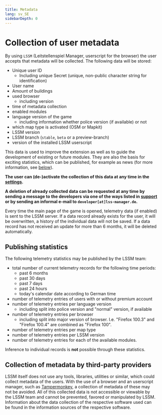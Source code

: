 ```yaml
---
title: Metadata
lang: sv_SE
sidebarDepth: 0
---
```


# Collection of user metadata

By using `LSSM` (Leitstellenspiel Manager, userscript for the browser) the user accepts that metadata will be collected. The following data will be stored:

* Unique user ID
    * Including unique Secret (unique, non-public character string for identification)
* User name
* Amount of buildings
* used browser
    * including version
* time of metadata collection
* enabled modules
* language version of the game
    * including information whether police version (if available) or not
* which map type is activated (OSM or Mapkit)
* LSSM version
* LSSM branch (`stable`, `beta` or a preview-branch)
* version of the installed LSSM userscript

This data is used to improve the extension as well as to guide the development of existing or future modules.
They are also the basis for exciting statistics, which can be published, for example as news (for more information, see [below](#publishing-statistics)).

**The user can (de-)activate the collection of this data at any time in the [settings][docs.settings].**

**A deletion of already collected data can be requested at any time by sending a message to the developers via one of the ways listed in [support][docs.support] or by sending an informal e-mail to `developer[at]lss-manager.de`.**

Every time the main page of the game is opened, telemetry data (if enabled) is sent to the LSSM server.
If a data record already exists for the user, it will be overwritten, a history of the individual data will not be saved.
If a data record has not received an update for more than 6 months, it will be deleted automatically.

## Publishing statistics

The following telemetry statistics may be published by the LSSM team:

* total number of current telemetry records for the following time periods:
    * past 6 months
    * past 30 days
    * past 7 days
    * past 24 hours
    * today's calendar date according to German time
* number of telemetry entries of users with or without premium account
* number of telemetry entries per language version
    * including split into police version and "normal" version, if available
* number of telemetry entries per browser
    * including split into major version of browser. I.e. "Firefox 100.3" and "Firefox 100.4" are combined as "Firefox 100".
* number of telemetry entries per map type
* number of telemetry entries per LSSM version
* number of telemetry entries for each of the available modules.

Inference to individual records is **not** possible through these statistics.

## Collection of metadata by third-party providers

LSSM itself does not use any tools, libraries, utilities or similar, which could collect metadata of the users.
With the use of a browser and an userscript manager, such as [Tampermonkey](https://tampermonkey.net), a collection of metadata of these may not be avoided.
All of this collected data is not accessible or viewable by the LSSM team and cannot be prevented, favored or manipulated by LSSM.
Information about the data collection of the respective software used can be found in the information sources of the respective software.

<!-- ==START_FOOTER== Do NOT edit anything below this line! Any edits will be removed as content is auto generated! -->
[lssm.status]: https://status.lss-manager.de/
[lssm.discord]: https://discord.gg/RcTNjpB
[lssm.userscript]: https://v4.lss-manager.de/lssm-v4.user.js
[lssm.donations]: https://donate.lss-manager.de/
[docs]: https://docs.lss-manager.de/
[docs.apps]: /sv_SE/apps.md
[docs.appstore]: /sv_SE/appstore.md
[docs.bugs]: /sv_SE/bugs.md
[docs.error_report]: /sv_SE/error_report.md
[docs.faq]: /sv_SE/faq.md
[docs.metadata]: /sv_SE/metadata.md
[docs.other]: /sv_SE/other.md
[docs.settings]: /sv_SE/settings.md
[docs.suggestions]: /sv_SE/suggestions.md
[docs.support]: /sv_SE/support.md
[games.self]: https://larmcentralen-spelet.se
[tampermonkey]: https://tampermonkey.net/
[github]: https://github.com/LSS-Manager/LSSM-V.4
[github.issues]: https://github.com/LSS-Manager/LSSM-V.4/issues
[github.issues.open]: https://github.com/LSS-Manager/LSSM-V.4/issues?q=is%3Aissue+is%3Aopen+label%3Abug